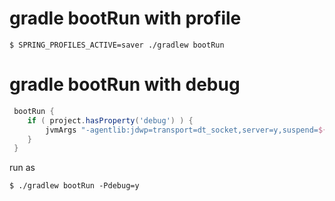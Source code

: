 # gradle bootRun with profile
```shell
$ SPRING_PROFILES_ACTIVE=saver ./gradlew bootRun
```

# gradle bootRun with debug
```groovy
 bootRun {
    if ( project.hasProperty('debug') ) {
        jvmArgs "-agentlib:jdwp=transport=dt_socket,server=y,suspend=${project.property('debug')},address=5005"
    }
 }
```

run as
```shell
$ ./gradlew bootRun -Pdebug=y
```
